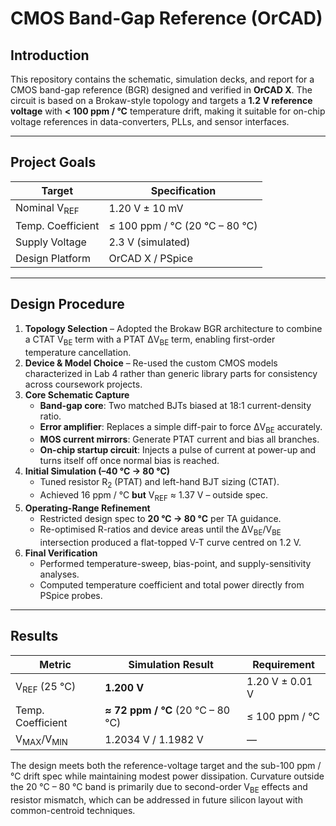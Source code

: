 # CMOS Band-Gap Reference (OrCAD)

## Introduction  
This repository contains the schematic, simulation decks, and report for a CMOS band-gap reference (BGR) designed and verified in **OrCAD X**.  The circuit is based on a Brokaw-style topology and targets a **1.2 V reference voltage** with **< 100 ppm / °C** temperature drift, making it suitable for on-chip voltage references in data-converters, PLLs, and sensor interfaces. 

---

## Project Goals  

| Target | Specification |
|--------|---------------|
| Nominal V<sub>REF</sub> | 1.20 V ± 10 mV |
| Temp. Coefficient | ≤ 100 ppm / °C (20 °C – 80 °C) |
| Supply Voltage | 2.3 V (simulated) |
| Design Platform | OrCAD X / PSpice |

---

## Design Procedure  

1. **Topology Selection** – Adopted the Brokaw BGR architecture to combine a CTAT V<sub>BE</sub> term with a PTAT ΔV<sub>BE</sub> term, enabling first-order temperature cancellation.  
2. **Device & Model Choice** – Re-used the custom CMOS models characterized in Lab 4 rather than generic library parts for consistency across coursework projects.  
3. **Core Schematic Capture**  
   * **Band-gap core**: Two matched BJTs biased at 18:1 current-density ratio.  
   * **Error amplifier**: Replaces a simple diff-pair to force ΔV<sub>BE</sub> accurately.  
   * **MOS current mirrors**: Generate PTAT current and bias all branches.  
   * **On-chip startup circuit**: Injects a pulse of current at power-up and turns itself off once normal bias is reached.  
4. **Initial Simulation (–40 °C → 80 °C)**  
   * Tuned resistor R<sub>2</sub> (PTAT) and left-hand BJT sizing (CTAT).  
   * Achieved 16 ppm / °C **but** V<sub>REF</sub> ≈ 1.37 V – outside spec.
5. **Operating-Range Refinement**  
   * Restricted design spec to **20 °C → 80 °C** per TA guidance.  
   * Re-optimised R-ratios and device areas until the ΔV<sub>BE</sub>/V<sub>BE</sub> intersection produced a flat-topped V-T curve centred on 1.2 V.  
6. **Final Verification**  
   * Performed temperature-sweep, bias-point, and supply-sensitivity analyses.  
   * Computed temperature coefficient and total power directly from PSpice probes.  

---

## Results  

| Metric | Simulation Result | Requirement |
|--------|------------------|-------------|
| V<sub>REF</sub> (25 °C) | **1.200 V** | 1.20 V ± 0.01 V |
| Temp. Coefficient | **≈ 72 ppm / °C** (20 °C – 80 °C) | ≤ 100 ppm / °C |
| V<sub>MAX</sub>/V<sub>MIN</sub> | 1.2034 V / 1.1982 V | — |


The design meets both the reference-voltage target and the sub-100 ppm / °C drift spec while maintaining modest power dissipation.  Curvature outside the 20 °C – 80 °C band is primarily due to second-order V<sub>BE</sub> effects and resistor mismatch, which can be addressed in future silicon layout with common-centroid techniques.


